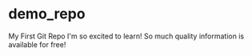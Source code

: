 # demo_repo
My First Git Repo
I'm so excited to learn!
So much quality information is available for free!
